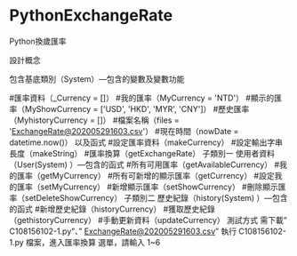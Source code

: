 # PythonExchangeRate
Python換歲匯率

設計概念

包含基底類別（System）—包含的變數及變數功能

#匯率資料（_Currency = []）
#我的匯率（MyCurrency = 'NTD'）
#顯示的匯率（MyShowCurrency = ['USD', 'HKD', 'MYR', 'CNY']）
#歷史匯率（MyhistoryCurrency = []）
#檔案名稱（files = 'ExchangeRate@202005291603.csv'）
#現在時間（nowDate = datetime.now()）
以及函式
#設定匯率資料（makeCurrency）
#設定輸出字串長度（makeString）
#匯率換算（getExchangeRate）
子類別一 使用者資料（User(System) ）—包含的函式
#所有可用匯率（getAvailableCurrency）
#我的匯率（getMyCurrency）
#所有可新增的顯示匯率（getCurrency）
#設定我的匯率（setMyCurrency）
#新增顯示匯率（setShowCurrency）
#刪除顯示匯率（setDeleteShowCurrency）
子類別二 歷史紀錄（history(System) ）—包含的函式
#新增歷史紀錄（historyCurrency）
#獲取歷史紀錄（gethistoryCurrency）
#手動更新資料（updateCurrency）
測試方式
需下載” C108156102-1.py”、”
ExchangeRate@202005291603.csv”
執行 C108156102-1.py 檔案，進入匯率換算
選單，請輸入 1~6
